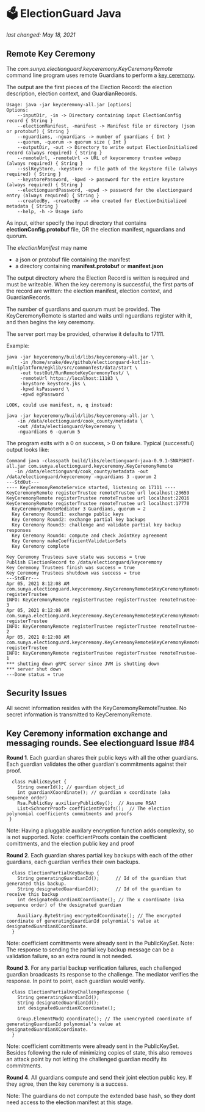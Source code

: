 # 🗳 ElectionGuard Java 
_last changed: May 18, 2021_

## Remote Key Ceremony

The _com.sunya.electionguard.keyceremony.KeyCeremonyRemote_ command line program uses remote Guardians to perform a 
[key ceremony](https://www.electionguard.vote/spec/0.95.0/4_Key_generation/). 

The output are the first pieces of the Election Record: the election description, election context, and GuardianRecords.

````
Usage: java -jar keyceremony-all.jar [options]
Options: 
    --inputDir, -in -> Directory containing input ElectionConfig record { String }
    --electionManifest, -manifest -> Manifest file or directory (json or protobuf) { String }
    --nguardians, -nguardians -> number of guardians { Int }
    --quorum, -quorum -> quorum size { Int }
    --outputDir, -out -> Directory to write output ElectionInitialized record (always required) { String }
    --remoteUrl, -remoteUrl -> URL of keyceremony trustee webapp  (always required) { String }
    --sslKeyStore, -keystore -> file path of the keystore file (always required) { String }
    --keystorePassword, -kpwd -> password for the entire keystore (always required) { String }
    --electionguardPassword, -epwd -> password for the electionguard entry (always required) { String }
    --createdBy, -createdBy -> who created for ElectionInitialized metadata { String }
    --help, -h -> Usage info 
````

As input, either specify the input directory that contains __electionConfig.protobuf__ file, OR the election manifest,
nguardians and quorum.

The _electionManifest_ may name
* a json or protobuf file containing the manifest
* a directory containing __manifest.protobuf__ or __manifest.json__


The output directory where the Election Record is written is required and must be writeable. When the key ceremony is successful,
the first parts of the record are written: the election manifest, election context, and GuardianRecords.

The number of guardians and quorum must be provided. The KeyCeremonyRemote is started and waits until nguardians
register with it, and then begins the key ceremony.

The server port may be provided, otherwise it defaults to 17111.

Example:

````
java -jar keyceremony/build/libs/keyceremony-all.jar \
     -in /home/snake/dev/github/electionguard-kotlin-multiplatform/egklib/src/commonTest/data/start \
     -out testOut/RunRemoteKeyCeremonyTest/ \
     -remoteUrl https://localhost:11183 \
     -keystore keystore.jks \
     -kpwd ksPassword \
     -epwd egPassword

LOOK, could use manifest, n, q instead:
                
java -jar keyceremony/build/libs/keyceremony-all.jar \
    -in /data/electionguard/cook_county/metadata \
    -out /data/electionguard/keyceremony \
    -nguardians 6 -quorum 5
````

The program exits with a 0 on success, > 0 on failure.
Typical (successful) output looks like:

````
Command java -classpath build/libs/electionguard-java-0.9.1-SNAPSHOT-all.jar com.sunya.electionguard.keyceremony.KeyCeremonyRemote 
   -in /data/electionguard/cook_county/metadata -out /data/electionguard/keyceremony -nguardians 3 -quorum 2
---StdOut---
---- KeyCeremonyRemoteService started, listening on 17111 ----
KeyCeremonyRemote registerTrustee remoteTrustee url localhost:23659 
KeyCeremonyRemote registerTrustee remoteTrustee url localhost:22016 
KeyCeremonyRemote registerTrustee remoteTrustee url localhost:17770 
  KeyCeremonyRemoteMediator 3 Guardians, quorum = 2
  Key Ceremony Round1: exchange public keys
  Key Ceremony Round2: exchange partial key backups
  Key Ceremony Round3: challenge and validate partial key backup responses 
  Key Ceremony Round4: compute and check JointKey agreement
  Key Ceremony makeCoefficientValidationSets
  Key Ceremony complete

Key Ceremony Trustees save state was success = true
Publish ElectionRecord to /data/electionguard/keyceremony
Key Ceremony Trustees finish was success = true
Key Ceremony Trustees shutdown was success = true
---StdErr---
Apr 05, 2021 8:12:08 AM com.sunya.electionguard.keyceremony.KeyCeremonyRemote$KeyCeremonyRemoteService registerTrustee
INFO: KeyCeremonyRemote registerTrustee registerTrustee remoteTrustee-3
Apr 05, 2021 8:12:08 AM com.sunya.electionguard.keyceremony.KeyCeremonyRemote$KeyCeremonyRemoteService registerTrustee
INFO: KeyCeremonyRemote registerTrustee registerTrustee remoteTrustee-2
Apr 05, 2021 8:12:08 AM com.sunya.electionguard.keyceremony.KeyCeremonyRemote$KeyCeremonyRemoteService registerTrustee
INFO: KeyCeremonyRemote registerTrustee registerTrustee remoteTrustee-1
*** shutting down gRPC server since JVM is shutting down
*** server shut down
---Done status = true
````

## Security Issues

All secret information resides with the KeyCeremonyRemoteTrustee. No secret information is transmitted to KeyCeremonyRemote.

## Key Ceremony information exchange and messaging rounds. See electionguard Issue #84

**Round 1**. Each guardian shares their public keys with all the other guardians. Each guardian validates the other guardian's commitments against their proof.

````
  class PublicKeySet {
    String ownerId(); // guardian object_id
    int guardianXCoordinate(); // guardian x coordinate (aka sequence_order)
    Rsa.PublicKey auxiliaryPublicKey();  // Assume RSA?
    List<SchnorrProof> coefficientProofs();  // The election polynomial coefficients commitments and proofs
 } 
```` 
 Note: Having a pluggable auxilary encryption function adds complexity, so is not supported.
 Note: coefficientProofs contain the coefficient comittments, and the election public key and proof 	   
 
**Round 2**. Each guardian shares partial key backups with each of the other guardians, each guardian verifies their own backups.
```` 
  class ElectionPartialKeyBackup {
    String generatingGuardianId(); 		// Id of the guardian that generated this backup.
    String designatedGuardianId(); 		// Id of the guardian to receive this backup
    int designatedGuardianXCoordinate(); // The x coordinate (aka sequence order) of the designated guardian

    Auxiliary.ByteString encryptedCoordinate(); // The encrypted coordinate of generatingGuardianId polynomial's value at designatedGuardianXCoordinate.
  } 
````  
 Note: coefficient comittments were already sent in the PublicKeySet.
 Note: The response to sending the partial key backup message can be a validation failure, so an extra round is not needed.
   

**Round 3**. For any partial backup verification failures, each challenged guardian broadcasts its response to the challenge.
         The mediator verifies the response. In point to point, each guardian would verify.
```` 
  class ElectionPartialKeyChallengeResponse {
    String generatingGuardianId();
    String designatedGuardianId();
    int designatedGuardianXCoordinate();
    
    Group.ElementModQ coordinate(); // The unencrypted coordinate of generatingGuardianId polynomial's value at designatedGuardianXCoordinate.
  }
````  
 Note: coefficient comittments were already sent in the PublicKeySet. Besides following the rule of minimizing copies of state, this
   also removes an attack point by not letting the challenged guardian modify its commitments.
   
   
**Round 4**. All guardians compute and send their joint election public key. If they agree, then the key ceremony is a success.

 Note: The guardians do not compute the extended base hash, so they dont need access to the election manifest at this stage.
